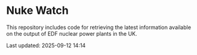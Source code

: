 # Nuke Watch

This repository includes code for retrieving the latest information available on the output of EDF nuclear power plants in the UK.

Last updated: 2025-09-12 14:14
